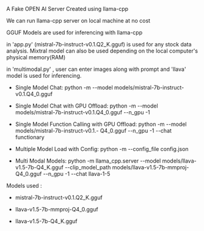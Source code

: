 A Fake OPEN AI Server Created using llama-cpp

We can run llama-cpp server on local machine at no cost

GGUF Models are used for inferencing with llama-cpp


in 'app.py' (mistral-7b-instruct-v0.1.Q2_K.gguf) is used for any stock data analysis. Mixtral model can also be used depending on the local computer's physical memory(RAM)

in 'multimodal.py' , user can enter images along with prompt and 'llava' model is used for inferencing. 

* Single Model Chat:
python -m --model models/mistral-7b-instruct-v0.1.Q4_0.gguf 

* Single Model Chat with GPU Offload:
python -m --model models/mistral-7b-instruct-v0.1.Q4_0.gguf --n_gpu -1

* Single Model Function Calling with GPU Offload:
python -m --model models/mistral-7b-instruct-v0.1.- Q4_0.gguf --n_gpu -1 --chat functionary

* Multiple Model Load with Config:
python -m --config_file config.json

* Multi Modal Models:
python -m llama_cpp.server --model models/llava-v1.5-7b-Q4_K.gguf --clip_model_path models/llava-v1.5-7b-mmproj-Q4_0.gguf --n_gpu -1 --chat llava-1-5 

Models used :
* mistral-7b-instruct-v0.1.Q2_K.gguf

* llava-v1.5-7b-mmproj-Q4_0.gguf

* llava-v1.5-7b-Q4_K.gguf